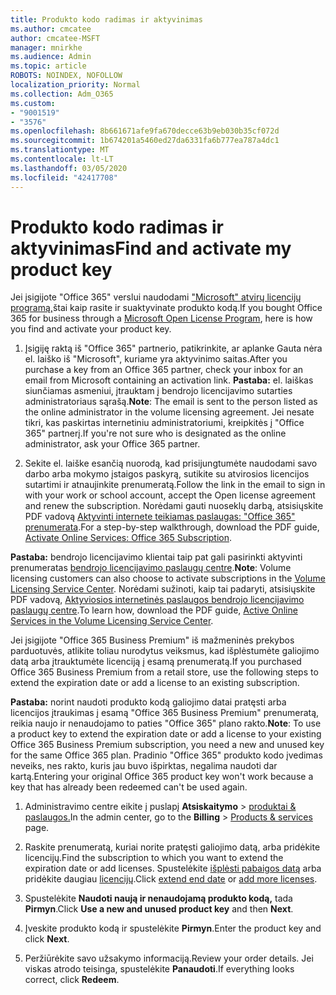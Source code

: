 ```yaml
---
title: Produkto kodo radimas ir aktyvinimas
ms.author: cmcatee
author: cmcatee-MSFT
manager: mnirkhe
ms.audience: Admin
ms.topic: article
ROBOTS: NOINDEX, NOFOLLOW
localization_priority: Normal
ms.collection: Adm_O365
ms.custom:
- "9001519"
- "3576"
ms.openlocfilehash: 8b661671afe9fa670decce63b9eb030b35cf072d
ms.sourcegitcommit: 1b674201a5460ed27da6331fa6b777ea787a4dc1
ms.translationtype: MT
ms.contentlocale: lt-LT
ms.lasthandoff: 03/05/2020
ms.locfileid: "42417708"
---
```

# <a name="find-and-activate-my-product-key"></a><span data-ttu-id="fef3a-102">Produkto kodo radimas ir aktyvinimas</span><span class="sxs-lookup"><span data-stu-id="fef3a-102">Find and activate my product key</span></span>

<span data-ttu-id="fef3a-103">Jei įsigijote "Office 365" verslui naudodami ["Microsoft" atvirų licencijų programą,](https://go.microsoft.com/fwlink/p/?LinkID=613298)štai kaip rasite ir suaktyvinate produkto kodą.</span><span class="sxs-lookup"><span data-stu-id="fef3a-103">If you bought Office 365 for business through a [Microsoft Open License Program](https://go.microsoft.com/fwlink/p/?LinkID=613298), here is how you find and activate your product key.</span></span>

1. <span data-ttu-id="fef3a-104">Įsigiję raktą iš "Office 365" partnerio, patikrinkite, ar aplanke Gauta nėra el. laiško iš "Microsoft", kuriame yra aktyvinimo saitas.</span><span class="sxs-lookup"><span data-stu-id="fef3a-104">After you purchase a key from an Office 365 partner, check your inbox for an email from Microsoft containing an activation link.</span></span>  <span data-ttu-id="fef3a-105">**Pastaba:** el. laiškas siunčiamas asmeniui, įtrauktam į bendrojo licencijavimo sutarties administratoriaus sąrašą.</span><span class="sxs-lookup"><span data-stu-id="fef3a-105">**Note**: The email is sent to the person listed as the online administrator in the volume licensing agreement.</span></span>  <span data-ttu-id="fef3a-106">Jei nesate tikri, kas paskirtas internetiniu administratoriumi, kreipkitės į "Office 365" partnerį.</span><span class="sxs-lookup"><span data-stu-id="fef3a-106">If you're not sure who is designated as the online administrator, ask your Office 365 partner.</span></span>

2. <span data-ttu-id="fef3a-107">Sekite el. laiške esančią nuorodą, kad prisijungtumėte naudodami savo darbo arba mokymo įstaigos paskyrą, sutikite su atvirosios licencijos sutartimi ir atnaujinkite prenumeratą.</span><span class="sxs-lookup"><span data-stu-id="fef3a-107">Follow the link in the email to sign in with your work or school account, accept the Open license agreement and renew the subscription.</span></span>  <span data-ttu-id="fef3a-108">Norėdami gauti nuoseklų darbą, atsisiųskite PDF vadovą [Aktyvinti internete teikiamas paslaugas: "Office 365" prenumerata](https://go.microsoft.com/fwlink/p/?LinkId=618100).</span><span class="sxs-lookup"><span data-stu-id="fef3a-108">For a step-by-step walkthrough, download the PDF guide, [Activate Online Services: Office 365 Subscription](https://go.microsoft.com/fwlink/p/?LinkId=618100).</span></span> 

<span data-ttu-id="fef3a-109">**Pastaba:** bendrojo licencijavimo klientai taip pat gali pasirinkti aktyvinti prenumeratas [bendrojo licencijavimo paslaugų centre](https://go.microsoft.com/fwlink/p/?LinkID=282016).</span><span class="sxs-lookup"><span data-stu-id="fef3a-109">**Note**: Volume licensing customers can also choose to activate subscriptions in the [Volume Licensing Service Center](https://go.microsoft.com/fwlink/p/?LinkID=282016).</span></span>  <span data-ttu-id="fef3a-110">Norėdami sužinoti, kaip tai padaryti, atsisiųskite PDF vadovą, [Aktyviosios internetinės paslaugos bendrojo licencijavimo paslaugų centre](https://go.microsoft.com/fwlink/p/?LinkId=618096).</span><span class="sxs-lookup"><span data-stu-id="fef3a-110">To learn how, download the PDF guide, [Active Online Services in the Volume Licensing Service Center](https://go.microsoft.com/fwlink/p/?LinkId=618096).</span></span>

<span data-ttu-id="fef3a-111">Jei įsigijote "Office 365 Business Premium" iš mažmeninės prekybos parduotuvės, atlikite toliau nurodytus veiksmus, kad išplėstumėte galiojimo datą arba įtrauktumėte licenciją į esamą prenumeratą.</span><span class="sxs-lookup"><span data-stu-id="fef3a-111">If you purchased Office 365 Business Premium from a retail store, use the following steps to extend the expiration date or add a license to an existing subscription.</span></span>

<span data-ttu-id="fef3a-112">**Pastaba:** norint naudoti produkto kodą galiojimo datai pratęsti arba licencijos įtraukimas į esamą "Office 365 Business Premium" prenumeratą, reikia naujo ir nenaudojamo to paties "Office 365" plano rakto.</span><span class="sxs-lookup"><span data-stu-id="fef3a-112">**Note**: To use a product key to extend the expiration date or add a license to your existing Office 365 Business Premium subscription, you need a new and unused key for the same Office 365 plan.</span></span>  <span data-ttu-id="fef3a-113">Pradinio "Office 365" produkto kodo įvedimas neveiks, nes rakto, kuris jau buvo išpirktas, negalima naudoti dar kartą.</span><span class="sxs-lookup"><span data-stu-id="fef3a-113">Entering your original Office 365 product key won't work because a key that has already been redeemed can't be used again.</span></span>

1. <span data-ttu-id="fef3a-114">Administravimo centre eikite į puslapį **Atsiskaitymo** > [produktai & paslaugos.](https://go.microsoft.com/fwlink/p/?linkid=842054)</span><span class="sxs-lookup"><span data-stu-id="fef3a-114">In the admin center, go to the **Billing** > [Products & services](https://go.microsoft.com/fwlink/p/?linkid=842054) page.</span></span>

2. <span data-ttu-id="fef3a-115">Raskite prenumeratą, kuriai norite pratęsti galiojimo datą, arba pridėkite licencijų.</span><span class="sxs-lookup"><span data-stu-id="fef3a-115">Find the subscription to which you want to extend the expiration date or add licenses.</span></span>  <span data-ttu-id="fef3a-116">Spustelėkite [išplėsti pabaigos datą](https://go.microsoft.com/fwlink/p/?linkid=842054) arba pridėkite daugiau [licencijų](https://go.microsoft.com/fwlink/p/?linkid=842054).</span><span class="sxs-lookup"><span data-stu-id="fef3a-116">Click [extend end date](https://go.microsoft.com/fwlink/p/?linkid=842054) or [add more licenses](https://go.microsoft.com/fwlink/p/?linkid=842054).</span></span>

3. <span data-ttu-id="fef3a-117">Spustelėkite **Naudoti naują ir nenaudojamą produkto kodą,** tada **Pirmyn**.</span><span class="sxs-lookup"><span data-stu-id="fef3a-117">Click **Use a new and unused product key** and then **Next**.</span></span>

4. <span data-ttu-id="fef3a-118">Įveskite produkto kodą ir spustelėkite **Pirmyn**.</span><span class="sxs-lookup"><span data-stu-id="fef3a-118">Enter the product key and click **Next**.</span></span>

5. <span data-ttu-id="fef3a-119">Peržiūrėkite savo užsakymo informaciją.</span><span class="sxs-lookup"><span data-stu-id="fef3a-119">Review your order details.</span></span>  <span data-ttu-id="fef3a-120">Jei viskas atrodo teisinga, spustelėkite **Panaudoti**.</span><span class="sxs-lookup"><span data-stu-id="fef3a-120">If everything looks correct, click **Redeem**.</span></span>